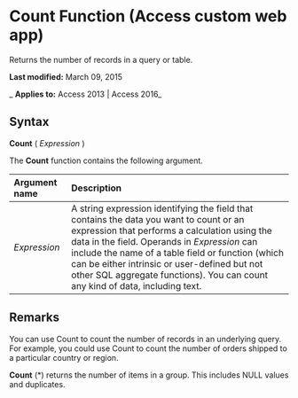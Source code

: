 
# Count Function (Access custom web app)
Returns the number of records in a query or table.

 **Last modified:** March 09, 2015

 _ **Applies to:** Access 2013 | Access 2016_

## Syntax

 **Count** ( _Expression_ )

The  **Count** function contains the following argument.



|**Argument name**|**Description**|
|:-----|:-----|
| _Expression_|A string expression identifying the field that contains the data you want to count or an expression that performs a calculation using the data in the field. Operands in  _Expression_ can include the name of a table field or function (which can be either intrinsic or user-defined but not other SQL aggregate functions). You can count any kind of data, including text.|

## Remarks

You can use Count to count the number of records in an underlying query. For example, you could use Count to count the number of orders shipped to a particular country or region.

 **Count** (*) returns the number of items in a group. This includes NULL values and duplicates.

